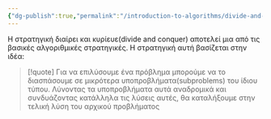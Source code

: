 ```yaml
---
{"dg-publish":true,"permalink":"/introduction-to-algorithms/divide-and-conquer/diairei-kai-kyrieye-divide-and-conquer/","created":"2025-03-30T02:17:49.535+02:00","updated":"2025-03-31T15:16:19.423+03:00"}
---
```



Η στρατηγική διαίρει και κυρίευε(divide and conquer) αποτελεί μια από τις βασικές αλγοριθμικές στρατηγικές. Η στρατηγική αυτή βασίζεται στην ιδέα:

> [!quote] Για να επιλύσουμε ένα πρόβλημα μπορούμε να το διασπάσουμε σε μικρότερα υποπροβλήματα(subproblems) του ίδιου τύπου. Λύνοντας τα υποπροβλήματα αυτά αναδρομικά και συνδυάζοντας κατάλληλα τις λύσεις αυτές, θα καταλήξουμε στην τελική λύση του αρχικού προβλήματος










